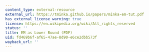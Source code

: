 ```yaml
---
content_type: external-resource
external_url: https://tminka.github.io/papers/minka-em-tut.pdf
has_external_license_warning: true
license: https://en.wikipedia.org/wiki/All_rights_reserved
status: ''
title: EM as Lower Bound (PDF)
uid: fd469b6f-af65-47ae-8d90-e6ce2dbb573f
wayback_url: ''
---
```

